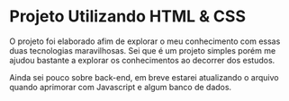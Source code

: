 <h1> Projeto Utilizando HTML & CSS </h1>

<p> O projeto foi elaborado afim de explorar o meu conhecimento com essas duas tecnologias maravilhosas.
 Sei que é um projeto simples porém me ajudou bastante a explorar os conhecimentos ao decorrer dos estudos.</p>
 <p> Ainda sei pouco sobre back-end, em breve estarei atualizando o arquivo quando aprimorar com Javascript e algum banco de dados.</p>
